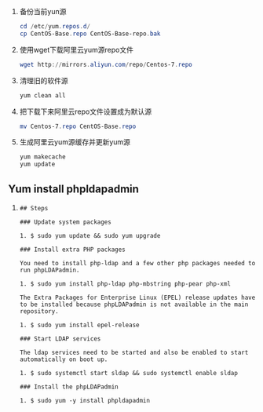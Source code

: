 1. 备份当前yun源

   ```powershell
   cd /etc/yum.repos.d/
   cp CentOS-Base.repo CentOS-Base-repo.bak
   ```

2. 使用wget下载阿里云yum源repo文件

   ```powershell
   wget http://mirrors.aliyun.com/repo/Centos-7.repo
   ```

3. 清理旧的软件源

   ```powershell
   yum clean all
   ```

4. 把下载下来阿里云repo文件设置成为默认源

   ```powershell
   mv Centos-7.repo CentOS-Base.repo
   ```

5. 生成阿里云yum源缓存并更新yum源

   ```powershell
   yum makecache
   yum update
   ```



## Yum install phpldapadmin

1. ```
   ## Steps
   
   ### Update system packages
   
   1. $ sudo yum update && sudo yum upgrade
   
   ### Install extra PHP packages
   
   You need to install php-ldap and a few other php packages needed to run phpLDAPadmin.
   
   1. $ sudo yum install php-ldap php-mbstring php-pear php-xml
   
   The Extra Packages for Enterprise Linux (EPEL) release updates have to be installed because phpLDAPadmin is not available in the main repository.
   
   1. $ sudo yum install epel-release
   
   ### Start LDAP services
   
   The ldap services need to be started and also be enabled to start automatically on boot up.
   
   1. $ sudo systemctl start sldap && sudo systemctl enable sldap
   
   ### Install the phpLDAPadmin
   
   1. $ sudo yum -y install phpldapadmin
   ```

   